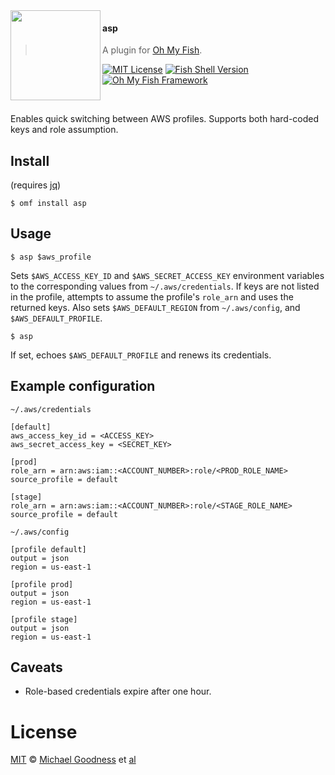 <img src="https://cdn.rawgit.com/oh-my-fish/oh-my-fish/e4f1c2e0219a17e2c748b824004c8d0b38055c16/docs/logo.svg" align="left" width="144px" height="144px"/>

#### asp
> A plugin for [Oh My Fish][omf-link].

[![MIT License](https://img.shields.io/badge/license-MIT-007EC7.svg?style=flat-square)](/LICENSE)
[![Fish Shell Version](https://img.shields.io/badge/fish-v2.2.0-007EC7.svg?style=flat-square)](https://fishshell.com)
[![Oh My Fish Framework](https://img.shields.io/badge/Oh%20My%20Fish-Framework-007EC7.svg?style=flat-square)](https://www.github.com/oh-my-fish/oh-my-fish)

<br/>

Enables quick switching between AWS profiles. Supports both hard-coded keys and role assumption.


## Install
 (requires [jq](https://stedolan.github.io/jq/))
```fish
$ omf install asp
```


## Usage

```fish
$ asp $aws_profile
```
Sets `$AWS_ACCESS_KEY_ID` and `$AWS_SECRET_ACCESS_KEY` environment variables to the corresponding values from `~/.aws/credentials`. If keys are not listed in the profile, attempts to assume the profile's `role_arn` and uses the returned keys. Also sets `$AWS_DEFAULT_REGION` from `~/.aws/config`, and `$AWS_DEFAULT_PROFILE`.

```fish
$ asp
```
If set, echoes `$AWS_DEFAULT_PROFILE` and renews its credentials.


## Example configuration
```
~/.aws/credentials

[default]
aws_access_key_id = <ACCESS_KEY>
aws_secret_access_key = <SECRET_KEY>

[prod]
role_arn = arn:aws:iam::<ACCOUNT_NUMBER>:role/<PROD_ROLE_NAME>
source_profile = default

[stage]
role_arn = arn:aws:iam::<ACCOUNT_NUMBER>:role/<STAGE_ROLE_NAME>
source_profile = default
```

```
~/.aws/config

[profile default]
output = json
region = us-east-1

[profile prod]
output = json
region = us-east-1

[profile stage]
output = json
region = us-east-1
```


## Caveats
- Role-based credentials expire after one hour.


# License

[MIT][mit] © [Michael Goodness][author] et [al][contributors]


[mit]:            https://opensource.org/licenses/MIT
[author]:         https://github.com/mgoodness
[contributors]:   https://github.com/mgoodness/plugin-asp/graphs/contributors
[omf-link]:       https://www.github.com/oh-my-fish/oh-my-fish

[license-badge]:  https://img.shields.io/badge/license-MIT-007EC7.svg?style=flat-square
